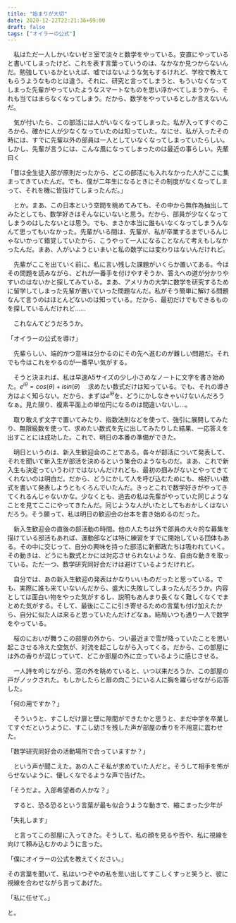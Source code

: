 ```yaml
---
title: "始まりが大切"
date: 2020-12-22T22:21:36+09:00
draft: false
tags: ["オイラーの公式"]
---
```



　私はただ一人しかいないゼミ室で淡々と数学をやっている。安直にやっていると書いてしまったけど、これを表す言葉っていうのは、なかなか見つからないんだ。勉強しているかといえば、嘘ではないような気もするけれど、学校で教えてもらうようなものとは違う。それに、研究と言ってしまうと、もういなくなってしまった先輩がやっていたようなスマートなものを思い浮かべてしまうから、それも当てはまらなくなってしまう。だから、数学をやっているとしか言えないんだ。

　気が付いたら、この部活には人がいなくなってしまった。私が入ってすぐのころから、確かに人が少なくなっていたのは知っていた。なにせ、私が入ったその時には、すでに先輩以外の部員は一人としていなくなってしまっていたらしい。しかし、先輩が言うには、こんな風になってしまったのは最近の事らしい。先輩曰く

「昔は全生徒入部が原則だったから、どこの部活にも入れなかった人がここに集まってきていたんだ。でも、僕が二年生になるときにその制度がなくなってしまって、それを機に皆抜けてしまったんだ。」

　とか。まあ、この日本という空間を眺めてみても、その中から無作為抽出してみたとしても、数学好きはそんなにいないと思う。だから、部員が少なくなってしまうのはしたないとは思う。でも、まさか本当に誰もいなくなってしまうんなんて思ってもいなかった。先輩がいる間は、先輩が、私が卒業するまでいるんじゃないかって錯覚していたから、こうやって一人になることなんて考えもしなかったんだ。まあ、人がいようといまいと私の数学には変わりはないんだけれど。

　先輩がここを出ていく前に、私に言い残した課題がいくらか置いてある。今はその問題を読みながら、どれが一番手を付けやすそうか、答えへの道が分かりやすいのはないかと探してみている。まあ、アメリカの大学に数学を研究するために留学してしまった先輩が置いていった問題なんだ。私がそう簡単に解ける問題なんて言うのはほとんどないのは知っている。だから、最初だけでもできるものを探しているんだけれど......

　これなんてどうだろうか。

「オイラーの公式を導け」

　先輩らしい、端的かつ意味は分かるのにその先へ進むのが難しい問題だ。それでも今はこれをやるのが一番早い気がする。

　そうと決まれば、私は早速A5サイズの少し小さめなノートに文字を書き始めた。$e^{i\theta}=cos(\theta)+isin(\theta)$
　求めたい数式だけは知っている。でも、それの導き方はよく知らない。だから、まずは$e^{i\theta}$を、どうにかしなきゃいけないんだろうなぁ。見た限り、複素平面上の単位円になるのは間違いないし...。

　取り敢えず文字で置いてみたり、指数法則などを使って、強引に展開してみたり、無限級数を使って、求めたい数式を先に出してみたりした結果、一応答えを出すことには成功した。これで、明日の本番の準備ができた。

　明日というのは、新入生歓迎会のことである。各々が部活について発表して、それを聞いて新入生が部活を決めるという集会のようなものだ。まあ、これで新入生も決定っていうわけではないんだけれども、最初の掴みがないとやってきてくれないのは明白だ。だから、どうにかして人を呼び込むためにも、格好いい数式を書いて発表しようともくろんでいたんだ。きっとこれで数学好きがやってきてくれるんじゃないかな。少なくとも、過去の私は先輩がやっていた同じようなことを見てここにやってきたんだ。同じような人がいたとしてもおかしくはないだろう。そう願って、私は明日の歓迎会の台本を書き始めるのだった。


　新入生歓迎会の直後の部活動の時間。他の人たちは外で部員の大々的な募集を描けている部活もあれば、運動部などは特に練習をすでに開始している団体もある。その中に交じって、自分の興味を持った部活に新郵政たちは吸われていく。その動きは、どうにも数式とかには対応させられないような、自由な動きを取っている。ただ一つ、数学研究同好会だけは避けているようだけれど。

　自分では、あの新入生歓迎の発表はかなりいいものだったと思っている。でも、実際に誰も来ていないんだから、盛大に失敗してしまったんだろうか。内容としては面白い物をやった気がするし、説明もあんまり長くなく難しくなくでまとめた気がする。そして、最後にここに引き寄せるための言葉も付け加えたから、自分に似た人は来ると思っていたんだけどなぁ。結局いつも通り一人で数学をやっている。

　桜のにおいが舞うこの部屋の外から、つい最近まで雪が降っていたことを思い起こさせる冷えた空気が、対流を起こしながら入ってくる。だから、この部屋には外の香りが混じっていて、どこか部屋の外に立っているように感じさせる。

　一人詩を吟じながら、窓の外を眺めていると、いつ以来だろうか、この部屋の戸がノックされた。もしかしたらと扉の向こうにいる人に胸を躍らせながら応答した。

「何の用ですか？」

　そういうと、すこしだけ扉と壁に隙間ができたかと思うと、まだ中学を卒業してすぐだというように、すこし幼さを残した声が部屋の香りを不用意に震わせた。

「数学研究同好会の活動場所で合っていますか？」

　という声が聞こえた。あの人こそ私が求めていた人だと。そうして相手を怖がらせないように、優しくなでるような声で告げた。

「そうだよ。入部希望者の人かな？」

　すると、恐る恐るという言葉が最も似合うような動きで、縮こまった少年が

「失礼します」

　と言ってこの部屋に入ってきた。そうして、私の顔を見るや否や、私に視線を向けて頼み込むかのように言った。

「僕にオイラーの公式を教えてください。」

 その言葉を聞いて、私はいつぞやの私を思い出してすこしくすっと笑うと、彼に視線を合わせながら言ってあげた。

 「私に任せて。」

と。
